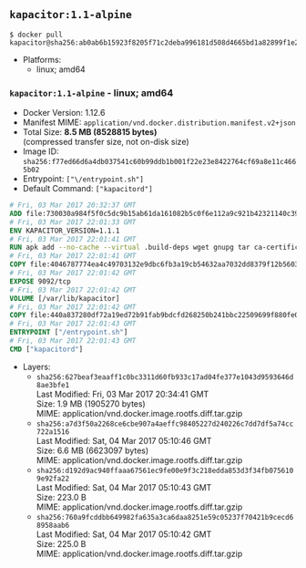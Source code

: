 ## `kapacitor:1.1-alpine`

```console
$ docker pull kapacitor@sha256:ab0ab6b15923f8205f71c2deba996181d508d4665bd1a82899f1e20d10829109
```

-	Platforms:
	-	linux; amd64

### `kapacitor:1.1-alpine` - linux; amd64

-	Docker Version: 1.12.6
-	Manifest MIME: `application/vnd.docker.distribution.manifest.v2+json`
-	Total Size: **8.5 MB (8528815 bytes)**  
	(compressed transfer size, not on-disk size)
-	Image ID: `sha256:f77ed66d6a4db037541c60b99ddb1b001f22e23e8422764cf69a8e11c4665b02`
-	Entrypoint: `["\/entrypoint.sh"]`
-	Default Command: `["kapacitord"]`

```dockerfile
# Fri, 03 Mar 2017 20:32:37 GMT
ADD file:730030a984f5f0c5dc9b15ab61da161082b5c0f6e112a9c921b42321140c3927 in / 
# Fri, 03 Mar 2017 22:01:33 GMT
ENV KAPACITOR_VERSION=1.1.1
# Fri, 03 Mar 2017 22:01:41 GMT
RUN apk add --no-cache --virtual .build-deps wget gnupg tar ca-certificates &&     update-ca-certificates &&     gpg --keyserver hkp://ha.pool.sks-keyservers.net         --recv-keys 05CE15085FC09D18E99EFB22684A14CF2582E0C5 &&     wget -q https://dl.influxdata.com/kapacitor/releases/kapacitor-${KAPACITOR_VERSION}-static_linux_amd64.tar.gz.asc &&     wget -q https://dl.influxdata.com/kapacitor/releases/kapacitor-${KAPACITOR_VERSION}-static_linux_amd64.tar.gz &&     gpg --batch --verify kapacitor-${KAPACITOR_VERSION}-static_linux_amd64.tar.gz.asc kapacitor-${KAPACITOR_VERSION}-static_linux_amd64.tar.gz &&     mkdir -p /usr/src &&     tar -C /usr/src -xzf kapacitor-${KAPACITOR_VERSION}-static_linux_amd64.tar.gz &&     rm -f /usr/src/kapacitor-*/kapacitor.conf &&     chmod +x /usr/src/kapacitor-*/* &&     cp -a /usr/src/kapacitor-*/* /usr/bin/ &&     rm -rf *.tar.gz* /usr/src /root/.gnupg &&     apk del .build-deps
# Fri, 03 Mar 2017 22:01:41 GMT
COPY file:4046787774ea4c49703132e9dbc6fb3a19cb54632aa7032dd8379f12b56034d9 in /etc/kapacitor/kapacitor.conf 
# Fri, 03 Mar 2017 22:01:42 GMT
EXPOSE 9092/tcp
# Fri, 03 Mar 2017 22:01:42 GMT
VOLUME [/var/lib/kapacitor]
# Fri, 03 Mar 2017 22:01:42 GMT
COPY file:440a837280df72a19ed72b91fab9bdcfd268250b241bbc22509699f880fe0d17 in /entrypoint.sh 
# Fri, 03 Mar 2017 22:01:43 GMT
ENTRYPOINT ["/entrypoint.sh"]
# Fri, 03 Mar 2017 22:01:43 GMT
CMD ["kapacitord"]
```

-	Layers:
	-	`sha256:627beaf3eaaff1c0bc3311d60fb933c17ad04fe377e1043d9593646d8ae3bfe1`  
		Last Modified: Fri, 03 Mar 2017 20:34:41 GMT  
		Size: 1.9 MB (1905270 bytes)  
		MIME: application/vnd.docker.image.rootfs.diff.tar.gzip
	-	`sha256:a7d3f50a2268ce6cbe907a4aeffc98405227d240226c7dd7df5a74cc722a1516`  
		Last Modified: Sat, 04 Mar 2017 05:10:46 GMT  
		Size: 6.6 MB (6623097 bytes)  
		MIME: application/vnd.docker.image.rootfs.diff.tar.gzip
	-	`sha256:d192d9ac940ffaaa67561ec9fe00e9f3c218edda853d3f34fb0756109e92fa22`  
		Last Modified: Sat, 04 Mar 2017 05:10:43 GMT  
		Size: 223.0 B  
		MIME: application/vnd.docker.image.rootfs.diff.tar.gzip
	-	`sha256:760a9fcddbb649982fa635a3ca6daa8251e59c05237f70421b9cecd68958aab6`  
		Last Modified: Sat, 04 Mar 2017 05:10:42 GMT  
		Size: 225.0 B  
		MIME: application/vnd.docker.image.rootfs.diff.tar.gzip

